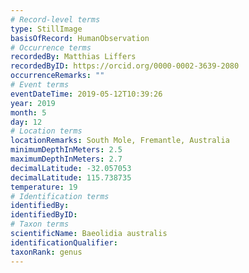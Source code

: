```yaml
---
# Record-level terms
type: StillImage
basisOfRecord: HumanObservation
# Occurrence terms
recordedBy: Matthias Liffers
recordedByID: https://orcid.org/0000-0002-3639-2080
occurrenceRemarks: ""
# Event terms
eventDateTime: 2019-05-12T10:39:26
year: 2019
month: 5
day: 12
# Location terms
locationRemarks: South Mole, Fremantle, Australia
minimumDepthInMeters: 2.5
maximumDepthInMeters: 2.7
decimalLatitude: -32.057053
decimalLatitude: 115.738735
temperature: 19
# Identification terms
identifiedBy: 
identifiedByID: 
# Taxon terms
scientificName: Baeolidia australis
identificationQualifier: 
taxonRank: genus
---
```

